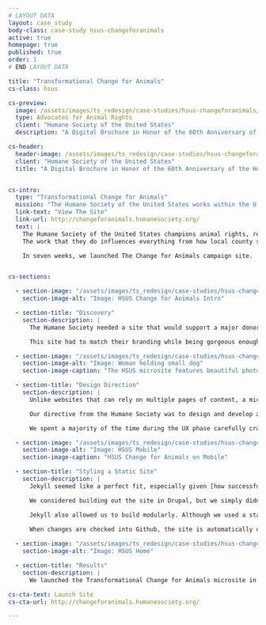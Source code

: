 ```yaml
---
# LAYOUT DATA
layout: case_study
body-class: case-study hsus-changeforanimals
active: true
homepage: true
published: true
order: 1
# END LAYOUT DATA

title: "Transformational Change for Animals"
cs-class: hsus

cs-preview:
  image: /assets/images/ts_redesign/case-studies/hsus-changeforanimals/hsus-cat.png
  type: Advocates for Animal Rights
  client: "Humane Society of the United States"
  description: "A Digital Brochure in Honor of the 60th Anniversary of the Humane Society of the United States."

cs-header:
  header-image: /assets/images/ts_redesign/case-studies/hsus-changeforanimals/hsus-cat.png
  client: "Humane Society of the United States"
  title: "A Digital Brochure in Honor of the 60th Anniversary of the Humane Society of the United States."


cs-intro:
  type: "Transformational Change for Animals"
  mission: "The Humane Society of the United States works within the U.S. and internationally to advocate for the better treatment of all animals."
  link-text: "View The Site"
  link-url: http://changeforanimals.humanesociety.org/
  text: |
    The Humane Society of the United States champions animal rights, responsible pet ownership, and ending the exploitation of wild animals in captivity. 
    The work that they do influences everything from how local county shelters operate to national legislature. They needed to launch an online brochure in time for their 60th anniversary, which was only weeks away from the start of our engagement. 

    In seven weeks, we launched The Change for Animals campaign site.


cs-sections:

  - section-image: "/assets/images/ts_redesign/case-studies/hsus-changeforanimals/hsus-intro.png"
    section-image-alt: "Image: HSUS Change for Animals Intro"

  - section-title: "Discovery"
    section-description: |
      The Humane Society needed a site that would support a major donor fundraising campaign around their 60th anniversary. They were in the process of creating a print brochure, setting up events all across the country, and Humane Society’s executive director, Wayne Pacelle, was about to publish a new book, all of which they hoped to promote in this online brochure.

      This site had to match their branding while being gorgeous enough to appeal to major donors. The Humane Society also wanted a quick turnaround: two months from start to finish. Finally, the site also had to be something their in-house technical staff could update themselves going forward.

  - section-image: "/assets/images/ts_redesign/case-studies/hsus-changeforanimals/hsus-home1-d.png"
    section-image-alt: "Image: Woman holding small dog"
    section-image-caption: "The HSUS microsite features beautiful photography"

  - section-title: "Design Direction" 
    section-description: |
      Unlike websites that can rely on multiple pages of content, a microsite must elegantly tell a story and create a strong emotional call-to-action within the constraints of one page. 

      Our directive from the Humane Society was to design and develop a website heavily inspired by an existing print brochure. The challenge became blending the print and digital world; both platforms have similar requirements, but express content completely differently. 

      We spent a majority of the time during the UX phase carefully crafting a story that would appeal quickly to a user and ultimately encourage them to donate or get involved in the Humane Society’s programs.

  - section-image: "/assets/images/ts_redesign/case-studies/hsus-changeforanimals/hsus_mobile.png"
    section-image-alt: "Image: HSUS Mobile"
    section-image-caption: "HSUS Change for Animals on Mobile"

  - section-title: "Styling a Static Site"
    section-description: |
      Jekyll seemed like a perfect fit, especially given [how successful we’ve been with Jekyll on previous projects](https://thinkshout.com/blog/category/jekyll/) with similar constraints. The site needed five campaign pages, celebrity testimonials with featured videos, and a promotional section for their events. 

      We considered building out the site in Drupal, but we simply didn’t need its features or its bulk to meet the HSUS’s needs. Static sites are very performant, and we wanted this high-traffic, image-rich design to load quickly and reliably. 

      Jekyll also allowed us to build modularly. Although we used a static site generator, we were able to give the Humane Society team the flexibility to include or exclude certain content. 
      
      When changes are checked into Github, the site is automatically deployed with Travis CI. The repo for this project is actually public on GitHub, so anyone can go see for themselves what makes this site tick.

  - section-image: "/assets/images/ts_redesign/case-studies/hsus-changeforanimals/hsus_home2-d.png"
    section-image-alt: "Image: HSUS Home"

  - section-title: "Results"
    section-description: |
      We launched the Transformational Change for Animals microsite in April of 2016 and are currently measuring the analytics around the site’s performance. We hope to share our findings with you in the near future!

cs-cta-text: Launch Site
cs-cta-url: http://changeforanimals.humanesociety.org/

---
```

